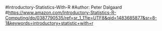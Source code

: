 #Introductory-Statistics-With-R
#Author: Peter Dalgaard
#https://www.amazon.com/Introductory-Statistics-R-Computing/dp/0387790535/ref=sr_1_1?ie=UTF8&qid=1483685877&sr=8-1&keywords=introductory+statistic+with+r
